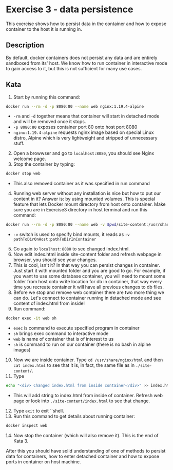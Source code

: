 # Exercise 3 - data persistence

This exercise shows how to persist data in the container and how to expose container to the host it is running in.

## Description
By default, docker containers does not persist any data and are entirely sandboxed from its' host. We know how to run container in interactive mode to gain access to it, but this is not sufficient for many use cases.

## Kata
1. Start by running this command:
```bash
docker run --rm -d -p 8080:80 --name web nginx:1.19.4-alpine
```
* `-rm` and `-d` together means that container will start in detached mode and will be removed once it stops.
* `-p 8080:80` exposes container port 80 onto host port 8080
* `nginx:1.19.4-alpine` requests nginx image based on special Linux distro, Alpine which is very lightweight and stripped of unnecessary stuff.
2. Open a browwser and go to `localhost:8080`, you should see Nginx welcome page.
3. Stop the container by typing:
```bash
docker stop web
```
* This also removed container as it was specified in run command

4. Running web server without any installation is nice but how to put our content in it? Answer is: by using mounted volumes. This is special feature that lets Docker mount directory from host onto container. 
Make sure you are in Exercise3 directory in host terminal and run this command:
```bash
docker run --rm -d -p 8080:80 --name web -v $pwd/site-content:/usr/share/nginx/html nginx:1.19.4-alpine
```
* `-v` switch is used to specify bind mounts, it reads as `-v pathToDirOnHost:pathToDirInContainer`

5. Go again to `localhost:8080` to see changed index.html.
6. Now edit index.html inside site-content folder and refresh webpage in browser, you should see your changes.
7. This is cool, isn't it? In that way you can persist changes in container. Just start it with mounted folder and you are good to go. For example, if you want to use some database container, you will need to mount some folder from host onto write location for db in container, that way every time you recreate container it will have all previous changes to db files.
8. Before we stop and remove web container there are two more thing we can do. Let's connect to container running in detached mode and see content of index.html from inside!
9. Run command:
```bash
docker exec -it web sh
```
* `exec` is command to execute specified program in container
* `sh` brings exec command to interactive mode
* `web` is name of container that is of interest to us
* `sh` is command to run on our container (there is no bash in alpine images)

10.  Now we are inside container. Type `cd /usr/share/nginx/html` and then `cat index.html` to see that it is, in fact, the same file as in `./site-content/`.
11. Type
```bash
echo "<div> Changed index.html from inside container</div>" >> index.html
```
* This will add string to index.html from inside of container. Refresh web page or look into `./site-content/index.html` to see that change.
12. Type `exit` to exit ``shell.
13. Run this command to get details about running container:
```bash
docker inspect web
```
14. Now stop the container (which will also remove it). This is the end of Kata 3.

After this you should have solid understanding of one of methods to persist data for containers, how to enter detached container and how to expose ports in container on host machine.

